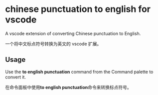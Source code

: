 # chinese punctuation to english for vscode

A vscode extension of converting Chinese punctuation to English.

一个将中文标点符号转换为英文的 vscode 扩展。

## Usage

Use the **to english punctuation** command from the Command palette to convert it.

在命令面板中使用**to english punctuation**命令来转换标点符号。
